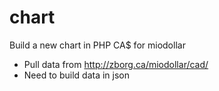 # chart
Build a new chart in PHP CA$ for miodollar

- Pull data from http://zborg.ca/miodollar/cad/
- Need to build data in json

